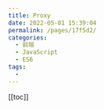 ```yaml
---
title: Proxy
date: 2022-05-01 15:39:04
permalink: /pages/17f5d2/
categories:
  - 前端
  - JavaScript
  - ES6
tags:
  - 
---
```


[[toc]]